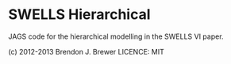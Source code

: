 SWELLS Hierarchical
===================

JAGS code for the hierarchical modelling in the SWELLS VI paper.

(c) 2012-2013 Brendon J. Brewer
LICENCE: MIT


